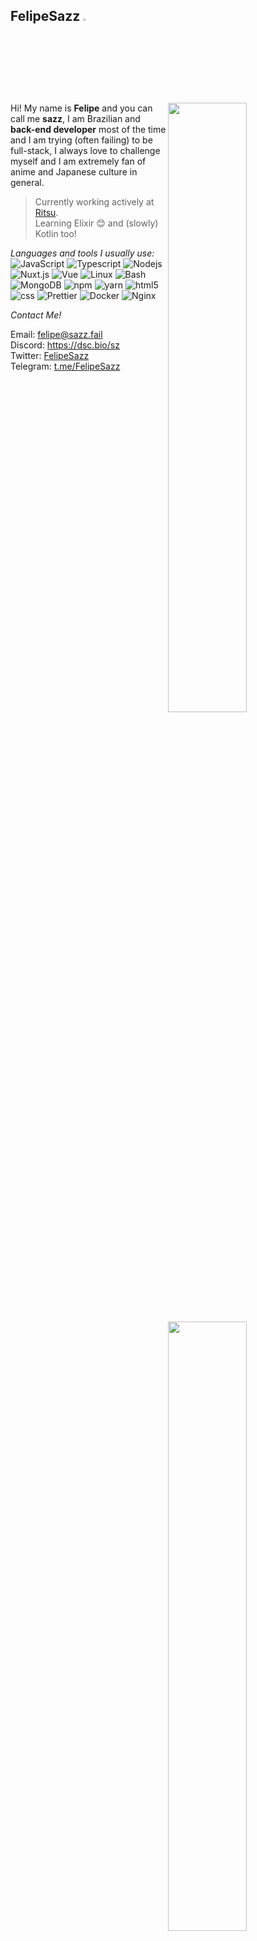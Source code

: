 <h2>FelipeSazz <img src="https://cdn.discordapp.com/emojis/535558767794978816.png?v=1" width="3%"></h2>

<img width="50%" align="right" src="https://github-readme-stats.vercel.app/api?username=Sazzo&show_icons=true&theme=dark&include_all_commits=true">
<img width="50%" align="right" src="https://media.giphy.com/media/UV4rSwlTM7mnRa5l4o/giphy.gif">   
<img width="50%" align="right" src="https://github-readme-stats.vercel.app/api/top-langs/?username=Sazzo&theme=dark&layout=compact&hide=css">

Hi! My name is **Felipe** and you can call me **sazz**, I am Brazilian and **back-end developer** most of the time and I am trying (often failing) to be full-stack, I always love to challenge myself and I am extremely fan of anime and Japanese culture in general.

> Currently working actively at [Ritsu](https://github.com/RitsuProject/Ritsu).<br>
> Learning Elixir 😊 and (slowly) Kotlin too!

*Languages and tools I usually use:*
<br>
<img alt="JavaScript" src="https://img.shields.io/badge/-Javascript-edb200?style=flat-square&logo=javascript&logoColor=white" /> 
<img alt="Typescript" src="https://img.shields.io/badge/-Typescript-0879c9?style=flat-square&logo=typescript&logoColor=white" />
<img alt="Nodejs" src="https://img.shields.io/badge/-Nodejs-43853d?style=flat-square&logo=Node.js&logoColor=white" /> 
<img alt="Nuxt.js" src="https://img.shields.io/badge/-Nuxt.js-27cc56?style=flat-square&logo=nuxt.js&logoColor=white" /> 
<img alt="Vue" src="https://img.shields.io/badge/-Vue-384960?style=flat-square&logo=vue.js&logoColor=white" /> 
<img alt="Linux" src="https://img.shields.io/badge/-Linux-3d3d3d?style=flat-square&logo=linux&logoColor=white" /> 
<img alt="Bash" src="https://img.shields.io/badge/-Bash-3d3d3d?style=flat-square&logo=gnu-bash&logoColor=white" /> 
<img alt="MongoDB" src="https://img.shields.io/badge/-MongoDB-08c93b?style=flat-square&logo=mongodb&logoColor=white" /> 
<img alt="npm" src="https://img.shields.io/badge/-NPM-CB3837?style=flat-square&logo=npm&logoColor=white" />
<img alt="yarn" src="https://img.shields.io/badge/-Yarn-289bed?style=flat-square&logo=yarn&logoColor=white" />
<img alt="html5" src="https://img.shields.io/badge/-HTML5-E34F26?style=flat-square&logo=html5&logoColor=white" />
<img alt="css" src="https://img.shields.io/badge/-CSS-1572B6?style=flat-square&logo=css3&logoColor=white" />
<img alt="Prettier" src="https://img.shields.io/badge/-Prettier-F7B93E?style=flat-square&logo=prettier&logoColor=white" />
<img alt="Docker" src="https://img.shields.io/badge/-Docker-0db7ed?style=flat-square&logo=Docker&logoColor=white" />
<img alt="Nginx" src="https://img.shields.io/badge/-Nginx-7acc2d?style=flat-square&logo=Nginx&logoColor=white" />

*Contact Me!*

Email: [felipe@sazz.fail](mailto:felipe@sazz.fail)
<br>
Discord: https://dsc.bio/sz
<br>
Twitter: [FelipeSazz](https://twitter.com/FelipeSazz)
<br>
Telegram: [t.me/FelipeSazz](https://t.me/FelipeSazz)

